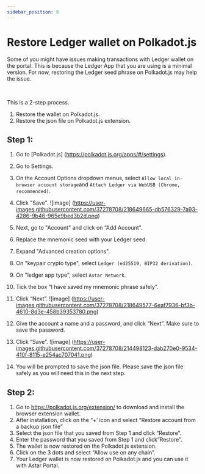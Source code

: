 ```yaml
---
sidebar_position: 6
---
```


# Restore Ledger wallet on Polkadot.js

Some of you might have issues making transactions with Ledger wallet on the portal. This is because the Ledger App that you are using is a minimal version. For now, restoring the Ledger seed phrase on Polkadot.js may help the issue.  

<br />

This is a 2-step process.
1. Restore the wallet on Polkadot.js.
2. Restore the json file on Polkadot.js extension.

## Step 1:
1. Go to [Polkadot.js] (https://polkadot.js.org/apps/#/settings).
2. Go to Settings.
4. On the Account Options dropdown menus, select `Allow local in-browser account storage`and `Attach Ledger via WebUSB (Chrome, recommended)`.
5. Click "Save".
![image] (https://user-images.githubusercontent.com/37278708/218649665-db576329-7a93-4286-9b46-965e9bed3b2d.png)

6. Next, go to "Account" and click on “Add Account”.
7. Replace the mnemonic seed with your Ledger seed.
8. Expand "Advanced creation options".
9. On "keypair crypto type", select `Ledger (ed25519, BIP32 derivation)`.
10. On "ledger app type", select `Astar Network`.
11. Tick the box “I have saved my mnemonic phrase safely”.
12. Click “Next”.
![image] (https://user-images.githubusercontent.com/37278708/218649577-6eaf7936-bf3b-4610-8d3e-458b39353780.png)

12. Give the account a name and a password, and click “Next”. Make sure to save the password.
13. Click “Save”.
![image] (https://user-images.githubusercontent.com/37278708/214498123-dab270e0-9534-410f-8115-e254ac707041.png)

14. You will be prompted to save the json file. Please save the json file safely as you will need this in the next step.

## Step 2:
1. Go to https://polkadot.js.org/extension/ to download and install the browser extension wallet.
2. After installation, click on the “+’ icon and select “Restore account from a backup json file”
3. Select the json file that you saved from Step 1 and click “Restore”.
4. Enter the password that you saved from Step 1 and click”Restore”.
5. The wallet is now restored on the Polkadot.js extension.
6. Click on the 3 dots and select “Allow use on any chain”.
7. Your Ledger wallet is now restored on Polkadot.js and you can use it with Astar Portal.
